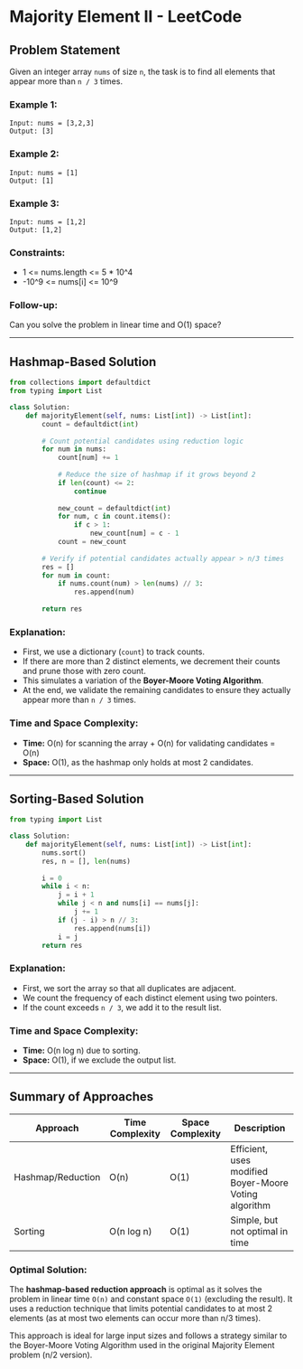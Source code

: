 # Majority Element II - LeetCode

## Problem Statement

Given an integer array `nums` of size `n`, the task is to find all elements that appear more than `n / 3` times.

### Example 1:

```
Input: nums = [3,2,3]
Output: [3]
```

### Example 2:

```
Input: nums = [1]
Output: [1]
```

### Example 3:

```
Input: nums = [1,2]
Output: [1,2]
```

### Constraints:

* 1 <= nums.length <= 5 \* 10^4
* -10^9 <= nums\[i] <= 10^9

### Follow-up:

Can you solve the problem in linear time and O(1) space?

---

## Hashmap-Based Solution

```python
from collections import defaultdict
from typing import List

class Solution:
    def majorityElement(self, nums: List[int]) -> List[int]:
        count = defaultdict(int)
        
        # Count potential candidates using reduction logic
        for num in nums:
            count[num] += 1
            
            # Reduce the size of hashmap if it grows beyond 2
            if len(count) <= 2:
                continue
            
            new_count = defaultdict(int)
            for num, c in count.items():
                if c > 1:
                    new_count[num] = c - 1
            count = new_count
        
        # Verify if potential candidates actually appear > n/3 times
        res = []
        for num in count:
            if nums.count(num) > len(nums) // 3:
                res.append(num)
        
        return res
```

### Explanation:

* First, we use a dictionary (`count`) to track counts.
* If there are more than 2 distinct elements, we decrement their counts and prune those with zero count.
* This simulates a variation of the **Boyer-Moore Voting Algorithm**.
* At the end, we validate the remaining candidates to ensure they actually appear more than `n / 3` times.

### Time and Space Complexity:

* **Time:** O(n) for scanning the array + O(n) for validating candidates = O(n)
* **Space:** O(1), as the hashmap only holds at most 2 candidates.

---

## Sorting-Based Solution

```python
from typing import List

class Solution:
    def majorityElement(self, nums: List[int]) -> List[int]:
        nums.sort()
        res, n = [], len(nums)
        
        i = 0
        while i < n:
            j = i + 1
            while j < n and nums[i] == nums[j]:
                j += 1
            if (j - i) > n // 3:
                res.append(nums[i])
            i = j
        return res
```

### Explanation:

* First, we sort the array so that all duplicates are adjacent.
* We count the frequency of each distinct element using two pointers.
* If the count exceeds `n / 3`, we add it to the result list.

### Time and Space Complexity:

* **Time:** O(n log n) due to sorting.
* **Space:** O(1), if we exclude the output list.

---

## Summary of Approaches

| Approach          | Time Complexity | Space Complexity | Description                                           |
| ----------------- | --------------- | ---------------- | ----------------------------------------------------- |
| Hashmap/Reduction | O(n)            | O(1)             | Efficient, uses modified Boyer-Moore Voting algorithm |
| Sorting           | O(n log n)      | O(1)             | Simple, but not optimal in time                       |

### Optimal Solution:

The **hashmap-based reduction approach** is optimal as it solves the problem in linear time `O(n)` and constant space `O(1)` (excluding the result). It uses a reduction technique that limits potential candidates to at most 2 elements (as at most two elements can occur more than n/3 times).

This approach is ideal for large input sizes and follows a strategy similar to the Boyer-Moore Voting Algorithm used in the original Majority Element problem (n/2 version).